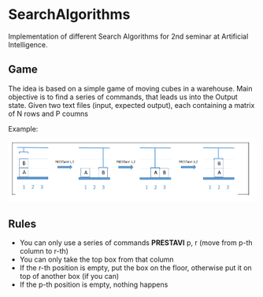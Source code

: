 # SearchAlgorithms
Implementation of different Search Algorithms for 2nd seminar at Artificial Intelligence.

Game
----

The idea is based on a simple game of moving cubes in a warehouse.
Main objective is to find a series of commands, that leads us into the Output state.
Given two text files (input, expected output), each containing a matrix of N rows and P coumns

Example:

![](https://github.com/klemen-1337/SearchAlgorithms/blob/master/Example.PNG)

Rules
-----

 - You can only use a series of commands **PRESTAVI** p, r (move from p-th column to r-th)
 - You can only take the top box from that column
 - If the r-th position is empty, put the box on the floor, otherwise put it on top of another box (if you can)
 - If the p-th position is empty, nothing happens
 
 


